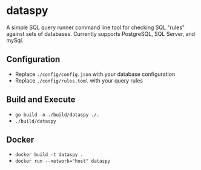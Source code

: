 # dataspy

A simple SQL query runner command line tool for checking SQL "rules" against sets of databases.
Currently supports PostgreSQL, SQL Server, and mySql.

## Configuration

- Replace `./config/config.json` with your database configuration
- Replace `./config/rules.toml` with your query rules

## Build and Execute

- `go build -o ./build/dataspy ./.`
- `./build/dataspy`

## Docker

- `docker build -t dataspy .`
- `docker run --network="host" dataspy`
